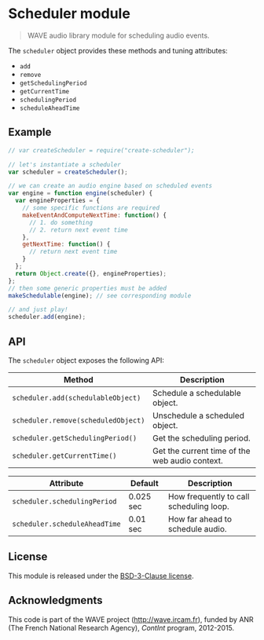 # Scheduler module

> WAVE audio library module for scheduling audio events.

The `scheduler` object provides these methods and tuning attributes:

- `add`
- `remove`
- `getSchedulingPeriod`
- `getCurrentTime`
- `schedulingPeriod`
- `scheduleAheadTime`


## Example

```js
// var createScheduler = require("create-scheduler");

// let's instantiate a scheduler
var scheduler = createScheduler();

// we can create an audio engine based on scheduled events
var engine = function engine(scheduler) {
  var engineProperties = {
    // some specific functions are required
    makeEventAndComputeNextTime: function() {
      // 1. do something
      // 2. return next event time
    },
    getNextTime: function() {
      // return next event time
    }
  };
  return Object.create({}, engineProperties);
};
// then some generic properties must be added
makeSchedulable(engine); // see corresponding module

// and just play!
scheduler.add(engine);
```

## API

The `scheduler` object exposes the following API:

Method | Description
--- | ---
`scheduler.add(schedulableObject)` | Schedule a schedulable object.
`scheduler.remove(scheduledObject)` | Unschedule a scheduled object.
`scheduler.getSchedulingPeriod()` | Get the scheduling period.
`scheduler.getCurrentTime()` | Get the current time of the web audio context.

Attribute | Default | Description
--- | --- | ---
`scheduler.schedulingPeriod` | 0.025 sec | How frequently to call scheduling loop.
`scheduler.scheduleAheadTime` | 0.01 sec |How far ahead to schedule audio.


## License

This module is released under the [BSD-3-Clause license](http://opensource.org/licenses/BSD-3-Clause).

## Acknowledgments

This code is part of the WAVE project (http://wave.ircam.fr), funded by ANR (The French National Research Agency), *ContInt* program, 2012-2015.
